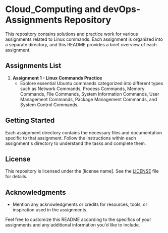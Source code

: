 # Cloud_Computing and devOps-Assignments Repository
 
This repository contains solutions and practice work for various assignments related to Linux commands. Each assignment is organized into a separate directory, and this README provides a brief overview of each assignment.

## Assignments List

1. **Assignment 1 - Linux Commands Practice**
   - Explore essential Ubuntu commands categorized into different types such as Network Commands, Process Commands, Memory Commands, File Commands, System Information Commands, User Management Commands, Package Management Commands, and System Control Commands.



## Getting Started

Each assignment directory contains the necessary files and documentation specific to that assignment. Follow the instructions within each assignment's directory to understand the tasks and complete them.

## License

This repository is licensed under the [license name]. See the [LICENSE](LICENSE) file for details.

## Acknowledgments

- Mention any acknowledgments or credits for resources, tools, or inspiration used in the assignments.

Feel free to customize this README according to the specifics of your assignments and any additional information you'd like to include.
